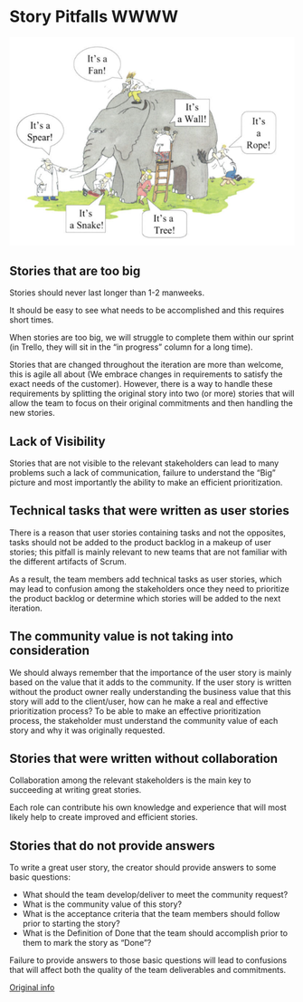 # Story Pitfalls WWWW

![](./img/story_pitfalls.png)

## Stories that are too big

Stories should never last longer than 1-2 manweeks.

It should be easy to see what needs to be accomplished and this requires short times.

When stories are too big, we will struggle to complete them within our sprint (in Trello, they will sit in the “in progress” column for a long time).

Stories that are changed throughout the iteration are more than welcome, this is agile all about (We embrace changes in requirements to satisfy the exact needs of the customer). However, there is a way to handle these requirements by splitting the original story into two (or more) stories that will allow the team to focus on their original commitments and then handling the new stories.

## Lack of Visibility

Stories that are not visible to the relevant stakeholders can lead to many problems such a lack of communication, failure to understand the “Big” picture and most importantly the ability to make an efficient prioritization.

## Technical tasks that were written as user stories

There is a reason that user stories containing tasks and not the opposites, tasks should not be added to the product backlog in a makeup of user stories; this pitfall is mainly relevant to new teams that are not familiar with the different artifacts of Scrum.

As a result, the team members add technical tasks as user stories, which may lead to confusion among the stakeholders once they need to prioritize the product backlog or determine which stories will be added to the next iteration.

## The community value is not taking into consideration

We should always remember that the importance of the user story is mainly based on the value that it adds to the community. If the user story is written without the product owner really understanding the business value that this story will add to the client/user, how can he make a real and effective prioritization process? To be able to make an effective prioritization process, the stakeholder must understand the community value of each story and why it was originally requested.

## Stories that were written without collaboration

Collaboration among the relevant stakeholders is the main key to succeeding at writing great stories.

Each role can contribute his own knowledge and experience that will most likely help to create improved and efficient stories.

## Stories that do not provide answers

To write a great user story, the creator should provide answers to some basic questions:

- What should the team develop/deliver to meet the community request?
- What is the community value of this story?
- What is the acceptance criteria that the team members should follow prior to starting the story?
- What is the Definition of Done that the team should accomplish prior to them to mark the story as “Done”?

Failure to provide answers to those basic questions will lead to confusions that will affect both the quality of the team deliverables and commitments.

[Original info](http://www.machtested.com/search/label/Scrum%20-%20User%20Stories)
